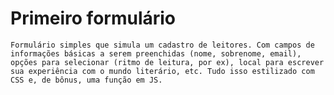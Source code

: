 # Primeiro formulário

    Formulário simples que simula um cadastro de leitores. Com campos de informações básicas a serem preenchidas (nome, sobrenome, email), opções para selecionar (ritmo de leitura, por ex), local para escrever sua experiência com o mundo literário, etc. Tudo isso estilizado com CSS e, de bônus, uma função em JS.